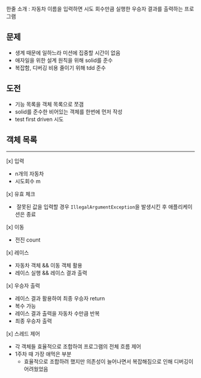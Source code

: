 한줄 소개 : 자동차 이름을 입력하면 시도 회수만큼 실행한 우승자 결과를 출력하는 프로그램

## 문제
- 생계 때문에 일하느라 미션에 집중할 시간이 없음
- 애자일을 위한 설계 원칙을 위해 solid를 준수
- 복잡함, 디버깅 비용 줄이기 위해 tdd 준수

## 도전
- 기능 목록을 객체 목록으로 쪼갬
- solid를 준수한 비어있는 객체를 한번에 먼저 작성
- test first driven 시도

## 객체 목록
---
[x] 입력
- n개의 자동차
- 시도회수 m

[x] 유효 체크
-  잘못된 값을 입력할 경우 `IllegalArgumentException`을 발생시킨 후 애플리케이션은 종료

[x] 이동
- 전진 count

[x] 레이스
- 자동차 객체 && 이동 객체 활용
- 레이스 실행 && 레이스 결과 출력

[x] 우승자 출력
- 레이스 결과 활용하여 최종 우승자 return
- 복수 가능
- 레이스 결과 출력을 자동차 수만큼 반복
- 최종 우승자 출력

[x] 스레드 제어
- 각 객체들 효율적으로 조합하여 프로그램의 전체 흐름 제어
- 1주차 때 가장 애먹은 부분
    - 효율적으로 조합하려 했지만 의존성이 늘어나면서 복잡해짐으로 인해 디버깅이 어려웠었음

